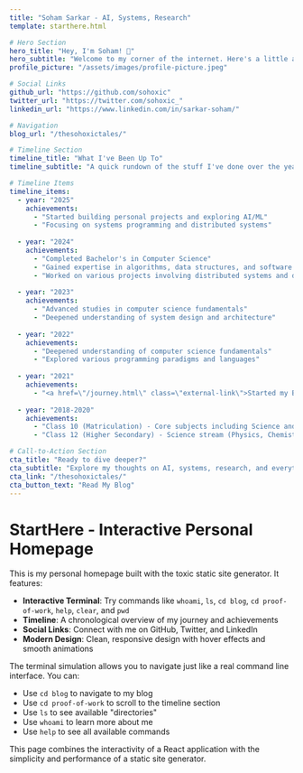 ```yaml
---
title: "Soham Sarkar - AI, Systems, Research"
template: starthere.html

# Hero Section
hero_title: "Hey, I'm Soham! 👋"
hero_subtitle: "Welcome to my corner of the internet. Here's a little about my journey so far."
profile_picture: "/assets/images/profile-picture.jpeg"

# Social Links
github_url: "https://github.com/sohoxic"
twitter_url: "https://twitter.com/sohoxic_"
linkedin_url: "https://www.linkedin.com/in/sarkar-soham/"

# Navigation
blog_url: "/thesohoxictales/"

# Timeline Section
timeline_title: "What I've Been Up To"
timeline_subtitle: "A quick rundown of the stuff I've done over the years - my proof of work!"

# Timeline Items
timeline_items:
  - year: "2025"
    achievements:
      - "Started building personal projects and exploring AI/ML"
      - "Focusing on systems programming and distributed systems"
  
  - year: "2024"
    achievements:
      - "Completed Bachelor's in Computer Science"
      - "Gained expertise in algorithms, data structures, and software engineering"
      - "Worked on various projects involving distributed systems and databases"
  
  - year: "2023"
    achievements:
      - "Advanced studies in computer science fundamentals"
      - "Deepened understanding of system design and architecture"
  
  - year: "2022"
    achievements:
      - "Deepened understanding of computer science fundamentals"
      - "Explored various programming paradigms and languages"
  
  - year: "2021"
    achievements:
      - "<a href=\"/journey.html\" class=\"external-link\">Started my Bachelor's in Computer Science and moved to Bengaluru <svg width=\"12\" height=\"12\" viewBox=\"0 0 24 24\" fill=\"none\" stroke=\"currentColor\" stroke-width=\"2\"><path d=\"M18 13v6a2 2 0 01-2 2H5a2 2 0 01-2-2V8a2 2 0 012-2h6M15 3h6v6M10 14L21 3\"/></svg></a> (the best decision of my life, thanks to BABA.)"
  
  - year: "2018-2020"
    achievements:
      - "Class 10 (Matriculation) - Core subjects including Science and Mathematics - 94.6%"
      - "Class 12 (Higher Secondary) - Science stream (Physics, Chemistry, Mathematics) - 93.6%"

# Call-to-Action Section
cta_title: "Ready to dive deeper?"
cta_subtitle: "Explore my thoughts on AI, systems, research, and everything in between."
cta_link: "/thesohoxictales/"
cta_button_text: "Read My Blog"
---
```


# StartHere - Interactive Personal Homepage

This is my personal homepage built with the toxic static site generator. It features:

- **Interactive Terminal**: Try commands like `whoami`, `ls`, `cd blog`, `cd proof-of-work`, `help`, `clear`, and `pwd`
- **Timeline**: A chronological overview of my journey and achievements
- **Social Links**: Connect with me on GitHub, Twitter, and LinkedIn
- **Modern Design**: Clean, responsive design with hover effects and smooth animations

The terminal simulation allows you to navigate just like a real command line interface. You can:
- Use `cd blog` to navigate to my blog
- Use `cd proof-of-work` to scroll to the timeline section
- Use `ls` to see available "directories"
- Use `whoami` to learn more about me
- Use `help` to see all available commands

This page combines the interactivity of a React application with the simplicity and performance of a static site generator. 